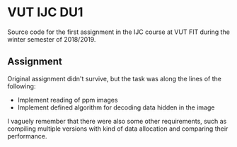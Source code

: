 # VUT IJC DU1

Source code for the first assignment in the IJC course at VUT FIT during the winter semester of 2018/2019.

## Assignment

Original assignment didn't survive, but the task was along the lines of the following:

- Implement reading of ppm images
- Implement defined algorithm for decoding data hidden in the image

I vaguely remember that there were also some other requirements, such as compiling multiple versions with kind of data allocation and comparing their performance.
